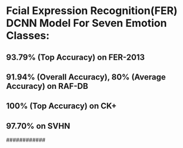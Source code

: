 # Fcial Expression Recognition(FER) DCNN Model For Seven Emotion Classes:
## 93.79% (Top Accuracy) on FER-2013
## 91.94% (Overall Accuracy), 80% (Average Accuracy) on RAF-DB
## 100% (Top Accuracy) on CK+
## 97.70% on SVHN
############
